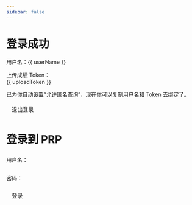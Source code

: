 ```yaml
---
sidebar: false
---
```


<div v-if="loggedIn">
  <h1>登录成功</h1>
  <p>用户名：{{ userName }}</p>
  <p>上传成绩 Token：<br />{{ uploadToken }}</p>
  <p>已为你自动设置“允许匿名查询”，现在你可以复制用户名和 Token 去绑定了。</p>
  <p class="row"><span /><button @click="onLogout" class="button">退出登录</button></p>
</div>
<div v-else>
  <h1>登录到 PRP</h1>
  <form @submit.prevent="onLogin" id="login">
    <p class="row"><span>用户名：</span><input v-model.trim="username" type="text" class="input"></input></p>
    <p class="row"><span>密码：</span><input v-model.trim="password" type="password" class="input"></input></p>
    <p class="row"><span /><button type="submit" class="button">登录</button></p>
  </form>
</div>

<script setup>
  import { ref, onMounted } from 'vue';

  const username = ref('');
  const password = ref('');
  const loggedIn = ref(false);
  const userName = ref('');
  const uploadToken = ref('');

  const baseURL = 'https://api.prp.icel.site/api/v1';
  const headers = token => ({
    'Content-Type': 'application/json',
    'Access-Control-Allow-Origin': 'https://api.prp.icel.site',
    'Access-Control-Allow-Credentials': 'true',
    'Authorization': `Bearer ${token || ''}`,
  });

  function getItem(key) {
    return localStorage.getItem(`@prp:${key}`);
  }

  function setItem(key, value) {
    return localStorage.setItem(`@prp:${key}`, value);
  }

  function removeItem(key) {
    return localStorage.removeItem(`@prp:${key}`);
  }

  async function fetchInfo() {
    const token = getItem('access_token');
    if (!token) return;
    const { detail, ...data } = await fetch(`${baseURL}/user/me`, {
      headers: headers(token),
    }).then(res => res.json());
    if (detail === 'Not authenticated') return;
    loggedIn.value = true;
    userName.value = data.username;
    uploadToken.value = data.upload_token;
    await fetch(`${baseURL}/user/me`, {
      method: 'PATCH',
      body: JSON.stringify({ anonymous_probe: true }),
      headers: headers(token),
    });
  }

  async function onLogin(event) {
    if (!username.value) return alert('请输入用户名。');
    if (!password.value) return alert('请输入密码。');
    const { detail, ...data } = await fetch(`${baseURL}/user/login`, {
      method: 'POST',
      headers: {
        ...headers(),
        'Content-Type': 'application/x-www-form-urlencoded',
      },
      body: `username=${username.value}&password=${password.value}`,
    }).then(res => res.json());
    if (detail) return alert('请输入正确的用户名和密码。');
    setItem('access_token', data.access_token);
    return fetchInfo();
  }

  function onLogout() {
    removeItem('access_token');
    loggedIn.value = false;
  }

  onMounted(fetchInfo);
</script>

<style>
  .row {
    display: flex;
    align-items: center;
    justify-content: space-between;
  }

  .input {
    width: 50%;
    padding: 0.5rem 0.875rem;
    font-size: 0.9rem;
    font-family: inherit;
    line-height: 1.25;
    color: var(--vp-c-text);
    background: transparent;
    border: 1px solid var(--vp-c-border);
    border-radius: 8px;
    transition: border-color 0.25s ease;
    outline: none;
  }

  .input:hover {
    border-color: var(--vp-c-accent-hover);
  }

  .input:focus {
    border-color: var(--vp-c-accent);
  }

  .button {
    padding: 0.5rem 0.875rem;
    font-size: 0.9rem;
    font-family: inherit;
    line-height: 1.25;
    color: var(--vp-c-text);
    background: transparent;
    border: 1px solid var(--vp-c-border);
    border-radius: 8px;
    transition: border-color 0.25s ease;
  }

  .button:hover {
    border-color: var(--vp-c-accent-hover);
  }
</style>
